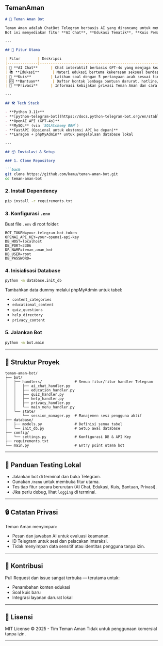 TemanAman
---

````markdown
# 🤖 Teman Aman Bot

Teman Aman adalah ChatBot Telegram berbasis AI yang dirancang untuk membantu anak muda memahami isu kekerasan seksual secara aman, edukatif, dan interaktif.  
Bot ini menyediakan fitur **AI Chat**, **Edukasi Tematik**, **Kuis Pemahaman**, dan informasi **Bantuan Darurat** & **Privasi Pengguna**.

---

## 🚀 Fitur Utama

| Fitur        | Deskripsi                                                                 |
|--------------|---------------------------------------------------------------------------|
| 💬 **AI Chat**      | Chat interaktif berbasis GPT-4o yang menjaga keamanan & konteks user.   |
| 📚 **Edukasi**      | Materi edukasi bertema kekerasan seksual berdasarkan kategori.         |
| 📝 **Kuis**         | Latihan soal dengan 5 pertanyaan acak sesuai tingkat kesulitan.        |
| 🆘 **Bantuan**      | Daftar kontak lembaga bantuan darurat, hotline, dan website resmi.     |
| 🔐 **Privasi**      | Informasi kebijakan privasi Teman Aman dan cara perlindungan data.     |

---

## 🛠️ Tech Stack

- **Python 3.11+**
- **[python-telegram-bot](https://docs.python-telegram-bot.org/en/stable/)** `v20.7`
- **OpenAI API (GPT-4o)**
- **MySQL** (via `SQLAlchemy ORM`)
- **FastAPI (Opsional untuk ekstensi API ke depan)**
- **Laragon + phpMyAdmin** untuk pengelolaan database lokal

---

## 📦 Instalasi & Setup

### 1. Clone Repository

```bash
git clone https://github.com/kamu/teman-aman-bot.git
cd teman-aman-bot
````

### 2. Install Dependency

```bash
pip install -r requirements.txt
```

### 3. Konfigurasi `.env`

Buat file `.env` di root folder:

```
BOT_TOKEN=your-telegram-bot-token
OPENAI_API_KEY=your-openai-api-key
DB_HOST=localhost
DB_PORT=3306
DB_NAME=teman_aman_bot
DB_USER=root
DB_PASSWORD=
```

### 4. Inisialisasi Database

```bash
python -m database.init_db
```

Tambahkan data dummy melalui phpMyAdmin untuk tabel:

* `content_categories`
* `educational_content`
* `quiz_questions`
* `help_directory`
* `privacy_content`

### 5. Jalankan Bot

```bash
python -m bot.main
```

---

## 🧠 Struktur Proyek

```
teman-aman-bot/
├── bot/
│   ├── handlers/               # Semua fitur/fitur handler Telegram
│   │   ├── ai_chat_handler.py
│   │   ├── education_handler.py
│   │   ├── quiz_handler.py
│   │   ├── help_handler.py
│   │   ├── privacy_handler.py
│   │   └── main_menu_handler.py
│   └── state/
│       └── session_manager.py  # Manajemen sesi pengguna aktif
├── database/
│   ├── models.py               # Definisi semua tabel
│   └── init_db.py              # Setup awal database
├── config/
│   └── settings.py             # Konfigurasi DB & API Key
├── requirements.txt
└── main.py                     # Entry point utama bot
```

---

## 🧪 Panduan Testing Lokal

* Jalankan bot di terminal dan buka Telegram.
* Gunakan `/menu` untuk membuka fitur utama.
* Tes tiap fitur secara berurutan (AI Chat, Edukasi, Kuis, Bantuan, Privasi).
* Jika perlu debug, lihat `logging` di terminal.

---

## 🔒 Catatan Privasi

Teman Aman menyimpan:

* Pesan dan jawaban AI untuk evaluasi keamanan.
* ID Telegram untuk sesi dan pelacakan interaksi.
* Tidak menyimpan data sensitif atau identitas pengguna tanpa izin.

---

## 👥 Kontribusi

Pull Request dan issue sangat terbuka — terutama untuk:

* Penambahan konten edukasi
* Soal kuis baru
* Integrasi layanan darurat lokal

---

## 🧾 Lisensi

MIT License © 2025 - Tim Teman Aman
Tidak untuk penggunaan komersial tanpa izin.

---
